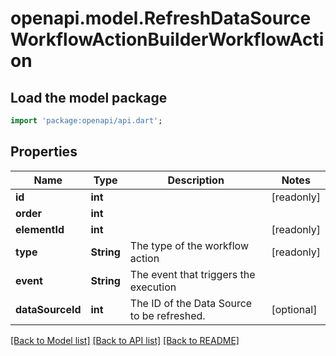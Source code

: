 # openapi.model.RefreshDataSourceWorkflowActionBuilderWorkflowAction

## Load the model package
```dart
import 'package:openapi/api.dart';
```

## Properties
Name | Type | Description | Notes
------------ | ------------- | ------------- | -------------
**id** | **int** |  | [readonly] 
**order** | **int** |  | 
**elementId** | **int** |  | [readonly] 
**type** | **String** | The type of the workflow action | [readonly] 
**event** | **String** | The event that triggers the execution | 
**dataSourceId** | **int** | The ID of the Data Source to be refreshed. | [optional] 

[[Back to Model list]](../README.md#documentation-for-models) [[Back to API list]](../README.md#documentation-for-api-endpoints) [[Back to README]](../README.md)


